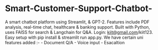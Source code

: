 # Smart-Customer-Support-Chatbot-
A smart chatbot platform using Streamlit, &amp; GPT-2. Features include PDF analysis, real-time chat, healthcare &amp; banking support. Built with Python, uses FAISS for search &amp; Langchain for Q&amp;A. Login: kiit@gmail.com/kiit123. Easy setup with pip install &amp; streamlit run app.py.
We have certain uni features added :-
    - Document Q/A
    - Voice input 
    - Esacaltion
